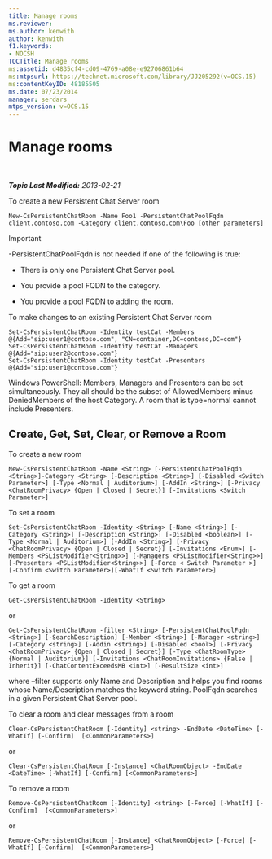 ```yaml
---
title: Manage rooms
ms.reviewer: 
ms.author: kenwith
author: kenwith
f1.keywords:
- NOCSH
TOCTitle: Manage rooms
ms:assetid: d4835cf4-cd09-4769-a08e-e92706861b64
ms:mtpsurl: https://technet.microsoft.com/library/JJ205292(v=OCS.15)
ms:contentKeyID: 48185505
ms.date: 07/23/2014
manager: serdars
mtps_version: v=OCS.15
---
```


<div data-xmlns="http://www.w3.org/1999/xhtml">

<div class="topic" data-xmlns="http://www.w3.org/1999/xhtml" data-msxsl="urn:schemas-microsoft-com:xslt" data-cs="http://msdn.microsoft.com/en-us/">

<div data-asp="http://msdn2.microsoft.com/asp">

# Manage rooms

</div>

<div id="mainSection">

<div id="mainBody">

<span> </span>

_**Topic Last Modified:** 2013-02-21_

To create a new Persistent Chat Server room

    New-CsPersistentChatRoom -Name Foo1 -PersistentChatPoolFqdn client.contoso.com -Category client.contoso.com\Foo [other parameters]

<div>


> [!IMPORTANT]  
> -PersistentChatPoolFqdn is not needed if one of the following is true: 
> <UL>
> <LI>
> <P>There is only one Persistent Chat Server pool.</P>
> <LI>
> <P>You provide a pool FQDN to the category.</P>
> <LI>
> <P>You provide a pool FQDN to adding the room.</P></LI></UL>



</div>

To make changes to an existing Persistent Chat Server room

    Set-CsPersistentChatRoom -Identity testCat -Members @{Add="sip:user1@contoso.com", "CN=container,DC=contoso,DC=com"}
    Set-CsPersistentChatRoom -Identity testCat -Managers @{Add="sip:user2@contoso.com"}
    Set-CsPersistentChatRoom -Identity testCat -Presenters @{Add="sip:user1@contoso.com"}

Windows PowerShell: Members, Managers and Presenters can be set simultaneously. They all should be the subset of AllowedMembers minus DeniedMembers of the host Category. A room that is type=normal cannot include Presenters.

<div>

## Create, Get, Set, Clear, or Remove a Room

To create a new room

    New-CsPersistentChatRoom -Name <String> [-PersistentChatPoolFqdn <String>]-Category <String> [-Description <String>] [-Disabled <Switch Parameter>] [-Type <Normal | Auditorium>] [-AddIn <String>] [-Privacy <ChatRoomPrivacy> {Open | Closed | Secret}] [-Invitations <Switch Parameter>]

To set a room

    Set-CsPersistentChatRoom -Identity <String> [-Name <String>] [-Category <String>] [-Description <String>] [-Disabled <boolean>] [-Type <Normal | Auditorium>] [-AddIn <String>] [-Privacy <ChatRoomPrivacy> {Open | Closed | Secret}] [-Invitations <Enum>] [-Members <PSListModifier<String>>] [-Managers <PSListModifier<String>>] [-Presenters <PSListModifier<String>>] [-Force < Switch Parameter >] [-Confirm <Switch Parameter>][-WhatIf <Switch Parameter>]

To get a room

    Get-CsPersistentChatRoom -Identity <String>

or

    Get-CsPersistentChatRoom -filter <String> [-PersistentChatPoolFqdn <String>] [-SearchDescription] [-Member <String>] [-Manager <string>] [-Category <string>] [-Addin <string>] [-Disabled <bool>] [-Privacy <ChatRoomPrivacy> {Open | Closed | Secret}] [-Type <ChatRoomType> {Normal | Auditorium}] [-Invitations <ChatRoomInvitations> {False | Inherit}] [-ChatContentExceedsMB <int>] [-ResultSize <int>]

where –filter supports only Name and Description and helps you find rooms whose Name/Description matches the keyword string. PoolFqdn searches in a given Persistent Chat Server pool.

To clear a room and clear messages from a room

    Clear-CsPersistentChatRoom [-Identity] <string> -EndDate <DateTime> [-WhatIf] [-Confirm]  [<CommonParameters>]

or

    Clear-CsPersistentChatRoom [-Instance] <ChatRoomObject> -EndDate <DateTime> [-WhatIf] [-Confirm] [<CommonParameters>]

To remove a room

    Remove-CsPersistentChatRoom [-Identity] <string> [-Force] [-WhatIf] [-Confirm]  [<CommonParameters>]

or

    Remove-CsPersistentChatRoom [-Instance] <ChatRoomObject> [-Force] [-WhatIf] [-Confirm]  [<CommonParameters>]

</div>

</div>

<span> </span>

</div>

</div>

</div>

